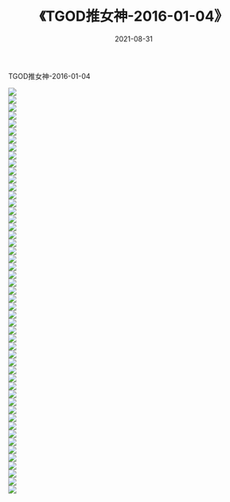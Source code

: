 ﻿---
layout: post
title:  《TGOD推女神-2016-01-04》
date:   2021-08-31
img: http://img.660000.xyz/Sharelink/网络美图/2021/TGOD推女神-2016-01-04/000.jpg
categories: [美女, 清纯, 唯美]
---

TGOD推女神-2016-01-04

  ![](http://img.660000.xyz/Sharelink/网络美图/2021/TGOD推女神-2016-01-04/001.jpg) <br> ![](http://img.660000.xyz/Sharelink/网络美图/2021/TGOD推女神-2016-01-04/002.jpg) <br> ![](http://img.660000.xyz/Sharelink/网络美图/2021/TGOD推女神-2016-01-04/003.jpg) <br> ![](http://img.660000.xyz/Sharelink/网络美图/2021/TGOD推女神-2016-01-04/004.jpg) <br> ![](http://img.660000.xyz/Sharelink/网络美图/2021/TGOD推女神-2016-01-04/005.jpg) <br> ![](http://img.660000.xyz/Sharelink/网络美图/2021/TGOD推女神-2016-01-04/006.jpg) <br> ![](http://img.660000.xyz/Sharelink/网络美图/2021/TGOD推女神-2016-01-04/007.jpg) <br> ![](http://img.660000.xyz/Sharelink/网络美图/2021/TGOD推女神-2016-01-04/008.jpg) <br> ![](http://img.660000.xyz/Sharelink/网络美图/2021/TGOD推女神-2016-01-04/009.jpg) <br> ![](http://img.660000.xyz/Sharelink/网络美图/2021/TGOD推女神-2016-01-04/010.jpg) <br> ![](http://img.660000.xyz/Sharelink/网络美图/2021/TGOD推女神-2016-01-04/011.jpg) <br> ![](http://img.660000.xyz/Sharelink/网络美图/2021/TGOD推女神-2016-01-04/012.jpg) <br> ![](http://img.660000.xyz/Sharelink/网络美图/2021/TGOD推女神-2016-01-04/013.jpg) <br> ![](http://img.660000.xyz/Sharelink/网络美图/2021/TGOD推女神-2016-01-04/014.jpg) <br> ![](http://img.660000.xyz/Sharelink/网络美图/2021/TGOD推女神-2016-01-04/015.jpg) <br> ![](http://img.660000.xyz/Sharelink/网络美图/2021/TGOD推女神-2016-01-04/016.jpg) <br> ![](http://img.660000.xyz/Sharelink/网络美图/2021/TGOD推女神-2016-01-04/017.jpg) <br> ![](http://img.660000.xyz/Sharelink/网络美图/2021/TGOD推女神-2016-01-04/018.jpg) <br> ![](http://img.660000.xyz/Sharelink/网络美图/2021/TGOD推女神-2016-01-04/019.jpg) <br> ![](http://img.660000.xyz/Sharelink/网络美图/2021/TGOD推女神-2016-01-04/020.jpg) <br> ![](http://img.660000.xyz/Sharelink/网络美图/2021/TGOD推女神-2016-01-04/021.jpg) <br> ![](http://img.660000.xyz/Sharelink/网络美图/2021/TGOD推女神-2016-01-04/022.jpg) <br> ![](http://img.660000.xyz/Sharelink/网络美图/2021/TGOD推女神-2016-01-04/023.jpg) <br> ![](http://img.660000.xyz/Sharelink/网络美图/2021/TGOD推女神-2016-01-04/024.jpg) <br> ![](http://img.660000.xyz/Sharelink/网络美图/2021/TGOD推女神-2016-01-04/025.jpg) <br> ![](http://img.660000.xyz/Sharelink/网络美图/2021/TGOD推女神-2016-01-04/026.jpg) <br> ![](http://img.660000.xyz/Sharelink/网络美图/2021/TGOD推女神-2016-01-04/027.jpg) <br> ![](http://img.660000.xyz/Sharelink/网络美图/2021/TGOD推女神-2016-01-04/028.jpg) <br> ![](http://img.660000.xyz/Sharelink/网络美图/2021/TGOD推女神-2016-01-04/029.jpg) <br> ![](http://img.660000.xyz/Sharelink/网络美图/2021/TGOD推女神-2016-01-04/030.jpg) <br> ![](http://img.660000.xyz/Sharelink/网络美图/2021/TGOD推女神-2016-01-04/031.jpg) <br> ![](http://img.660000.xyz/Sharelink/网络美图/2021/TGOD推女神-2016-01-04/032.jpg) <br> ![](http://img.660000.xyz/Sharelink/网络美图/2021/TGOD推女神-2016-01-04/033.jpg) <br> ![](http://img.660000.xyz/Sharelink/网络美图/2021/TGOD推女神-2016-01-04/034.jpg) <br> ![](http://img.660000.xyz/Sharelink/网络美图/2021/TGOD推女神-2016-01-04/035.jpg) <br> ![](http://img.660000.xyz/Sharelink/网络美图/2021/TGOD推女神-2016-01-04/036.jpg) <br> ![](http://img.660000.xyz/Sharelink/网络美图/2021/TGOD推女神-2016-01-04/037.jpg) <br> ![](http://img.660000.xyz/Sharelink/网络美图/2021/TGOD推女神-2016-01-04/038.jpg) <br> ![](http://img.660000.xyz/Sharelink/网络美图/2021/TGOD推女神-2016-01-04/039.jpg) <br> ![](http://img.660000.xyz/Sharelink/网络美图/2021/TGOD推女神-2016-01-04/040.jpg) <br> ![](http://img.660000.xyz/Sharelink/网络美图/2021/TGOD推女神-2016-01-04/041.jpg) <br> ![](http://img.660000.xyz/Sharelink/网络美图/2021/TGOD推女神-2016-01-04/042.jpg) <br> ![](http://img.660000.xyz/Sharelink/网络美图/2021/TGOD推女神-2016-01-04/043.jpg) <br> ![](http://img.660000.xyz/Sharelink/网络美图/2021/TGOD推女神-2016-01-04/044.jpg) <br> ![](http://img.660000.xyz/Sharelink/网络美图/2021/TGOD推女神-2016-01-04/045.jpg) <br> ![](http://img.660000.xyz/Sharelink/网络美图/2021/TGOD推女神-2016-01-04/046.jpg) <br> ![](http://img.660000.xyz/Sharelink/网络美图/2021/TGOD推女神-2016-01-04/047.jpg) <br> ![](http://img.660000.xyz/Sharelink/网络美图/2021/TGOD推女神-2016-01-04/048.jpg) <br> ![](http://img.660000.xyz/Sharelink/网络美图/2021/TGOD推女神-2016-01-04/049.jpg) <br> ![](http://img.660000.xyz/Sharelink/网络美图/2021/TGOD推女神-2016-01-04/050.jpg) <br> ![](http://img.660000.xyz/Sharelink/网络美图/2021/TGOD推女神-2016-01-04/051.jpg) <br>